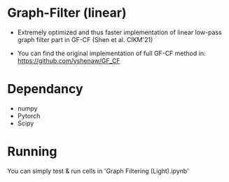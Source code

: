 # Graph-Filter (linear)
* Extremely optimized and thus faster implementation of linear low-pass graph filter part in GF-CF (Shen et al. CIKM'21)

* You can find the original implementation of full GF-CF method in: https://github.com/yshenaw/GF_CF


# Dependancy
* numpy
* Pytorch
* Scipy 

# Running
You can simply test & run cells in 'Graph Filtering (Light).ipynb'

